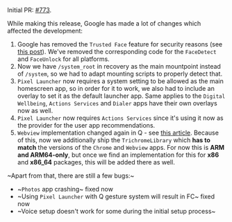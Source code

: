 Initial PR: [#773](https://github.com/opengapps/opengapps/pull/773).

While making this release, Google has made a lot of changes which affected the development:

1. Google has removed the `Trusted Face` feature for security reasons (see [this post](https://www.androidpolice.com/2019/09/04/trusted-face-smart-unlock-method-has-been-removed-from-android-devices/)). We've removed the corresponding code for the `FaceDetect` and `FaceUnlock` for all platforms.
2. Now we have `/system_root` in recovery as the main mountpoint instead of `/system`, so we had to adapt mounting scripts to properly detect that.
3. `Pixel Launcher` now requires a system setting to be allowed as the main homescreen app, so in order for it to work, we also had to include an overlay to set it as the default launcher app.
Same applies to the `Digital Wellbeing`, `Actions Services` and `Dialer` apps have their own overlays now as well.
4. `Pixel Launcher` now requires `Actions Services` since it's using it now as the provider for the user app recommendations.
5. `Webview` implementation changed again in Q - see [this article](https://www.xda-developers.com/google-chrome-no-longer-webview-provider-android-10/). Because of this, now we additionally ship the `TrichromeLibrary` which **has to match** the versions of the `Chrome` and `Webview` apps.
For now this is **ARM and ARM64-only**, but once we find an implementation for this for **x86** and **x86_64** packages, this will be added there as well.

~Apart from that, there are still a few bugs:~
- ~`Photos` app crashing~ fixed now
- ~Using `Pixel Launcher` with Q gesture system will result in FC~ fixed now
- ~Voice setup doesn't work for some during the initial setup process~